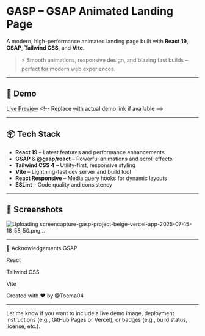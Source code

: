 # GASP – GSAP Animated Landing Page

A modern, high-performance animated landing page built with **React 19**, **GSAP**, **Tailwind CSS**, and **Vite**.

> ⚡ Smooth animations, responsive design, and blazing fast builds – perfect for modern web experiences.

---

## 🚀 Demo

[Live Preview]([https://your-demo-link.com](https://gasp-project-beige.vercel.app/)) <!-- Replace with actual demo link if available -->

---

## 📦 Tech Stack

- **React 19** – Latest features and performance enhancements  
- **GSAP** & **@gsap/react** – Powerful animations and scroll effects  
- **Tailwind CSS 4** – Utility-first, responsive styling  
- **Vite** – Lightning-fast dev server and build tool  
- **React Responsive** – Media query hooks for dynamic layouts  
- **ESLint** – Code quality and consistency

---

## 📸 Screenshots

![Uploading screencapture-gasp-project-beige-vercel-app-2025-07-15-18_58_50.png…]()


---

🙌 Acknowledgements
GSAP

React

Tailwind CSS

Vite

Created with ❤️ by @Toema04

---

Let me know if you want to include a live demo image, deployment instructions (e.g., GitHub Pages or Vercel), or badges (e.g., build status, license, etc.).
